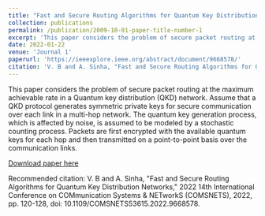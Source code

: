 ```yaml
---
title: "Fast and Secure Routing Algorithms for Quantum Key Distribution Networks"
collection: publications
permalink: /publication/2009-10-01-paper-title-number-1
excerpt: 'This paper considers the problem of secure packet routing at the maximum achievable rate in a Quantum key distribution (QKD) network. Assume that a QKD protocol generates symmetric private keys for secure communication over each link in a multi-hop network. The quantum key generation process, which is affected by noise, is assumed to be modeled by a stochastic counting process. Packets are first encrypted with the available quantum keys for each hop and then transmitted on a point-to-point basis over the communication links.'
date: 2022-01-22
venue: 'Journal 1'
paperurl: 'https://ieeexplore.ieee.org/abstract/document/9668578/'
citation: 'V. B and A. Sinha, "Fast and Secure Routing Algorithms for Quantum Key Distribution Networks," 2022 14th International Conference on COMmunication Systems & NETworkS (COMSNETS), 2022, pp. 120-128, doi: 10.1109/COMSNETS53615.2022.9668578.'
---
```

This paper considers the problem of secure packet routing at the maximum achievable rate in a Quantum key distribution (QKD) network. Assume that a QKD protocol generates symmetric private keys for secure communication over each link in a multi-hop network. The quantum key generation process, which is affected by noise, is assumed to be modeled by a stochastic counting process. Packets are first encrypted with the available quantum keys for each hop and then transmitted on a point-to-point basis over the communication links.

[Download paper here](https://arxiv.org/abs/2109.07934v1)

Recommended citation: V. B and A. Sinha, "Fast and Secure Routing Algorithms for Quantum Key Distribution Networks," 2022 14th International Conference on COMmunication Systems & NETworkS (COMSNETS), 2022, pp. 120-128, doi: 10.1109/COMSNETS53615.2022.9668578.
